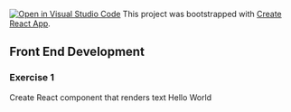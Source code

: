 [![Open in Visual Studio Code](https://classroom.github.com/assets/open-in-vscode-f059dc9a6f8d3a56e377f745f24479a46679e63a5d9fe6f495e02850cd0d8118.svg)](https://classroom.github.com/online_ide?assignment_repo_id=7336986&assignment_repo_type=AssignmentRepo)
This project was bootstrapped with [Create React App](https://github.com/facebook/create-react-app).

## Front End Development

### Exercise 1

Create React component that renders text Hello World


